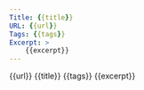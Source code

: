 ```yaml
---
Title: {{title}}
URL: {{url}}
Tags: {{tags}}
Excerpt: >
    {{excerpt}}
---
```

{{url}}
{{title}}
{{tags}}
{{excerpt}}